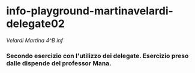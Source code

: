 # info-playground-martinavelardi-delegate02
_Velardi Martina 4^B inf_
### Secondo esercizio con l'utilizzo dei delegate. Esercizio preso dalle dispende del professor Mana.